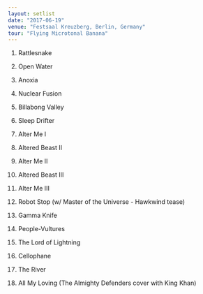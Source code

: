 ```yaml
---
layout: setlist
date: "2017-06-19"
venue: "Festsaal Kreuzberg, Berlin, Germany"
tour: "Flying Microtonal Banana"
---
```



 1. Rattlesnake

 2. Open Water

 3. Anoxia

 4. Nuclear Fusion

 5. Billabong Valley

 6. Sleep Drifter

 7. Alter Me I

 8. Altered Beast II

 9. Alter Me II

10. Altered Beast III

11. Alter Me III

12. Robot Stop
    (w/ Master of the Universe - Hawkwind tease)

13. Gamma Knife

14. People-Vultures

15. The Lord of Lightning

16. Cellophane

17. The River

18. All My Loving
    (The Almighty Defenders cover with King Khan)


